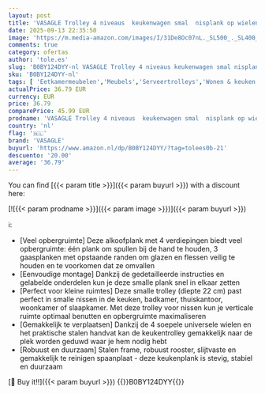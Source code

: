 ```yaml
---
layout: post
title: 'VASAGLE Trolley 4 niveaus  keukenwagen smal  nisplank op wielen  staal  handgreep  voor kleine ruimtes  22 x 45 5 x 77 cm  keuken  badkamer  woonkamer  werkkamer  eiken wit LRC033W09'
date: 2025-09-13 22:35:50
image: 'https://m.media-amazon.com/images/I/31De8Oc07nL._SL500_._SL400_.jpg'
comments: true
category: ofertas
author: 'tole.es'
slug: 'B0BY124DYY-nl VASAGLE Trolley 4 niveaus keukenwagen smal nisplank op...'
sku: 'B0BY124DYY-nl'
tags: [ 'Eetkamermeubelen','Meubels','Serveertrolleys','Wonen & keuken','vasagle','🇳🇱', ]
actualPrice: 36.79 EUR
currency: EUR
price: 36.79
comparePrice: 45.99 EUR
prodname: 'VASAGLE Trolley 4 niveaus  keukenwagen smal  nisplank op wielen  staal  handgreep  voor kleine ruimtes  22 x 45 5 x 77 cm  keuken  badkamer  woonkamer  werkkamer  eiken wit LRC033W09'
country: 'nl'
flag: '🇳🇱'
brand: 'VASAGLE'
buyurl: 'https://www.amazon.nl/dp/B0BY124DYY/?tag=tolees0b-21'
descuento: '20.00'
average: '36.79'
---
```


You can find [{{< param title >}}]({{< param buyurl >}}) with a discount here:

[![{{< param prodname >}}]({{< param image >}})]({{< param buyurl >}})

ℹ️:

- [Veel opbergruimte] Deze alkoofplank met 4 verdiepingen biedt veel opbergruimte: één plank om spullen bij de hand te houden, 3 gaasplanken met opstaande randen om glazen en flessen veilig te houden en te voorkomen dat ze omvallen
- [Eenvoudige montage] Dankzij de gedetailleerde instructies en gelabelde onderdelen kun je deze smalle plank snel in elkaar zetten
- [Perfect voor kleine ruimtes] Deze smalle trolley (diepte 22 cm) past perfect in smalle nissen in de keuken, badkamer, thuiskantoor, woonkamer of slaapkamer. Met deze trolley voor nissen kun je verticale ruimte optimaal benutten en opbergruimte maximaliseren
- [Gemakkelijk te verplaatsen] Dankzij de 4 soepele universele wielen en het praktische stalen handvat kan de keukentrolley gemakkelijk naar de plek worden geduwd waar je hem nodig hebt
- [Robuust en duurzaam] Stalen frame, robuust rooster, slijtvaste en gemakkelijk te reinigen spaanplaat - deze keukenplank is stevig, stabiel en duurzaam

[🛒 Buy it!!]({{< param buyurl >}})
{{<world>}}B0BY124DYY{{</world>}}
